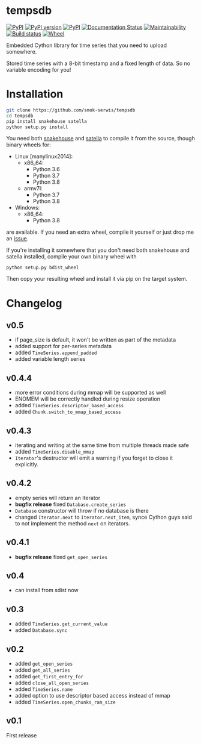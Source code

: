 # tempsdb

[![PyPI](https://img.shields.io/pypi/pyversions/tempsdb.svg)](https://pypi.python.org/pypi/tempsdb)
[![PyPI version](https://badge.fury.io/py/tempsdb.svg)](https://badge.fury.io/py/tempsdb)
[![PyPI](https://img.shields.io/pypi/implementation/tempsdb.svg)](https://pypi.python.org/pypi/tempsdb)
[![Documentation Status](https://readthedocs.org/projects/tempsdb/badge/?version=latest)](http://tempsdb.readthedocs.io/en/latest/?badge=latest)
[![Maintainability](https://api.codeclimate.com/v1/badges/657b03d115f6e001633c/maintainability)](https://codeclimate.com/github/smok-serwis/tempsdb/maintainability)
[![Build status](https://circleci.com/gh/smok-serwis/tempsdb.svg?style=shield)](https://app.circleci.com/pipelines/github/smok-serwis/tempsdb)
[![Wheel](https://img.shields.io/pypi/wheel/tempsdb.svg)](https://pypi.org/project/tempsdb/)

Embedded Cython library for time series that you need to upload somewhere.

Stored time series with a 8-bit timestamp and a fixed length of data.
So no variable encoding for you!

# Installation

```bash
git clone https://github.com/smok-serwis/tempsdb
cd tempsdb
pip install snakehouse satella
python setup.py install
```

You need both [snakehouse](https://pypi.org/project/snakehouse/1.2.2/)
and [satella](https://pypi.org/project/satella/) to compile it from the source,
though binary wheels for:
 
* Linux [manylinux2014]:
    * x86_64:
        * Python 3.6
        * Python 3.7
        * Python 3.8
    * armv7l:
        * Python 3.7
        * Python 3.8
* Windows:
    * x86_64:
        * Python 3.8

are available. If you need an extra wheel, compile it yourself
or just drop me an [issue](https://github.com/smok-serwis/tempsdb/issues/new).

If you're installing it somewhere that you don't need both snakehouse
and satella installed, compile your own binary wheel with

```
python setup.py bdist_wheel
```

Then copy your resulting wheel and install it via pip on the target system.

# Changelog

## v0.5

* if page_size is default, it won't be written as part of the metadata
* added support for per-series metadata
* added `TimeSeries.append_padded`
* added variable length series

## v0.4.4

* more error conditions during mmap will be supported as well
* ENOMEM will be correctly handled during resize operation
* added `TimeSeries.descriptor_based_access`
* added `Chunk.switch_to_mmap_based_access`

## v0.4.3

* iterating and writing at the same time from multiple threads
    made safe
* added `TimeSeries.disable_mmap`
* `Iterator`'s destructor will emit a warning if you forget to close it explicitly.

## v0.4.2

* empty series will return an Iterator
* **bugfix release** fixed `Database.create_series`
* `Database` constructor will throw if no database is there
* changed `Iterator.next` to `Iterator.next_item`, 
  synce Cython guys said to not implement the method `next`
  on iterators.

## v0.4.1

* **bugfix release** fixed `get_open_series`

## v0.4

* can install from sdist now

## v0.3

* added `TimeSeries.get_current_value`
* added `Database.sync`

## v0.2

* added `get_open_series`
* added `get_all_series`
* added `get_first_entry_for`
* added `close_all_open_series`
* added `TimeSeries.name`
* added option to use descriptor based access instead of mmap
* added `TimeSeries.open_chunks_ram_size`

## v0.1

First release
